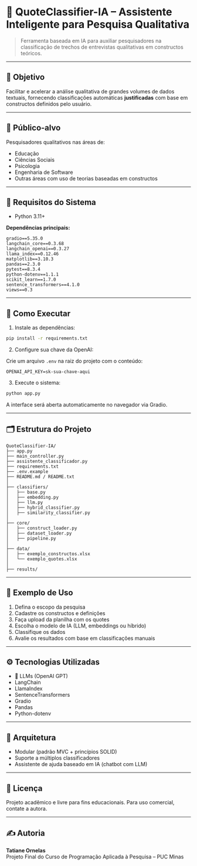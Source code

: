 
# 📘 QuoteClassifier-IA – Assistente Inteligente para Pesquisa Qualitativa

> Ferramenta baseada em IA para auxiliar pesquisadores na classificação de trechos de entrevistas qualitativas em constructos teóricos.

---

## 🎯 Objetivo

Facilitar e acelerar a análise qualitativa de grandes volumes de dados textuais, fornecendo classificações automáticas **justificadas** com base em constructos definidos pelo usuário.

---

## 👥 Público-alvo

Pesquisadores qualitativos nas áreas de:

- Educação
- Ciências Sociais
- Psicologia
- Engenharia de Software
- Outras áreas com uso de teorias baseadas em constructos

---

## 🧰 Requisitos do Sistema

- Python 3.11+

**Dependências principais:**

```
gradio==5.35.0
langchain_core==0.3.68
langchain_openai==0.3.27
llama_index==0.12.46
matplotlib==3.10.3
pandas==2.3.0
pytest==8.3.4
python-dotenv==1.1.1
scikit_learn==1.7.0
sentence_transformers==4.1.0
views==0.3
```

---

## 🚀 Como Executar

1. Instale as dependências:

```bash
pip install -r requirements.txt
```

2. Configure sua chave da OpenAI:

Crie um arquivo `.env` na raiz do projeto com o conteúdo:

```
OPENAI_API_KEY=sk-sua-chave-aqui
```

3. Execute o sistema:

```bash
python app.py
```

A interface será aberta automaticamente no navegador via Gradio.

---

## 🗂️ Estrutura do Projeto

```
QuoteClassifier-IA/
├── app.py
├── main_controller.py
├── assistente_classificador.py
├── requirements.txt
├── .env.example
├── README.md / README.txt
│
├── classifiers/
│   ├── base.py
│   ├── embedding.py
│   ├── llm.py
│   ├── hybrid_classifier.py
│   ├── similarity_classifier.py
│
├── core/
│   ├── construct_loader.py
│   ├── dataset_loader.py
│   ├── pipeline.py
│
├── data/
│   ├── exemplo_constructos.xlsx
│   └── exemplo_quotes.xlsx
│
├── results/
```

---

## 🧪 Exemplo de Uso

1. Defina o escopo da pesquisa
2. Cadastre os constructos e definições
3. Faça upload da planilha com os quotes
4. Escolha o modelo de IA (LLM, embeddings ou híbrido)
5. Classifique os dados
6. Avalie os resultados com base em classificações manuais

---

## ⚙️ Tecnologias Utilizadas

- 🧠 LLMs (OpenAI GPT)
- LangChain
- LlamaIndex
- SentenceTransformers
- Gradio
- Pandas
- Python-dotenv

---

## 🧱 Arquitetura

- Modular (padrão MVC + princípios SOLID)
- Suporte a múltiplos classificadores
- Assistente de ajuda baseado em IA (chatbot com LLM)

---

## 📄 Licença

Projeto acadêmico e livre para fins educacionais. Para uso comercial, contate a autora.

---

## ✍️ Autoria

**Tatiane Ornelas**  
Projeto Final do Curso de Programação Aplicada à Pesquisa – PUC Minas
